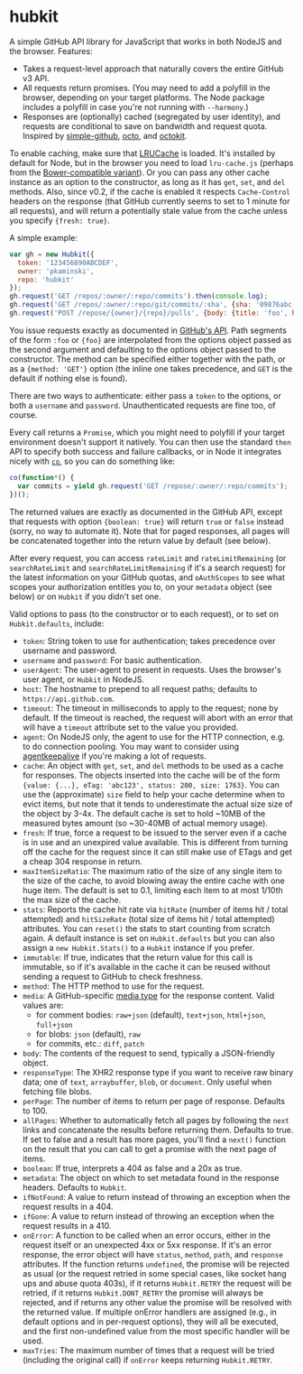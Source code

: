 hubkit
======

A simple GitHub API library for JavaScript that works in both NodeJS and the browser.  Features:
* Takes a request-level approach that naturally covers the entire GitHub v3 API.
* All requests return promises.  (You may need to add a polyfill in the browser, depending on your target platforms.  The Node package includes a polyfill in case you're not running with `--harmony`.)
* Responses are (optionally) cached (segregated by user identity), and requests are conditional to save on bandwidth and request quota.
Inspired by [simple-github](https://github.com/tobie/simple-github), [octo](https://github.com/Caged/octo), and [octokit](https://github.com/philschatz/octokit.js).

To enable caching, make sure that [LRUCache](https://github.com/isaacs/node-lru-cache) is
loaded. It's installed by default for Node, but in the browser you need to load `lru-cache.js`
(perhaps from the [Bower-compatible variant](https://github.com/jmendiara/serialized-lru-cache)).  Or
you can pass any other cache instance as an option to the constructor, as long as it has `get`,
`set`, and `del` methods.  Also, since v0.2, if the cache is enabled it respects `Cache-Control` headers on the response (that GitHub currently seems to set to 1 minute for all requests), and will return a potentially stale value from the cache unless you specify `{fresh: true}`.

A simple example:

```javascript
var gh = new Hubkit({
  token: '123456890ABCDEF',
  owner: 'pkaminski',
  repo: 'hubkit'
});
gh.request('GET /repos/:owner/:repo/commits').then(console.log);
gh.request('GET /repos/:owner/:repo/git/commits/:sha', {sha: '09876abc'}).then(console.log);
gh.request('POST /repose/{owner}/{repo}/pulls', {body: {title: 'foo', head: 'bar', base: 'master'}});
```

You issue requests exactly as documented in [GitHub's API](https://developer.github.com/v3/).  Path
segments of the form `:foo` or `{foo}` are interpolated from the options object passed as the second
argument and defaulting to the options object passed to the constructor.  The method can be
specified either together with the path, or as a `{method: 'GET'}` option (the inline one takes
precedence, and `GET` is the default if nothing else is found).

There are two ways to authenticate:  either pass a `token` to the options, or both a `username` and
`password`.  Unauthenticated requests are fine too, of course.

Every call returns a `Promise`, which you might need to polyfill if your target environment doesn't
support it natively.  You can then use the standard `then` API to specify both success and failure
callbacks, or in Node it integrates nicely with [`co`](https://github.com/visionmedia/co), so you
can do something like:

```javascript
co(function*() {
  var commits = yield gh.request('GET /repose/:owner/:repo/commits');
})();
```

The returned values are exactly as documented in the GitHub API, except that requests with option
`{boolean: true}` will return `true` or `false` instead (sorry, no way to automate it).  Note that
for paged responses, all pages will be concatenated together into the return value by default (see
below).

After every request, you can access `rateLimit` and `rateLimitRemaining` (or `searchRateLimit` and
`searchRateLimitRemaining` if it's a search request) for the latest information on your GitHub
quotas, and `oAuthScopes` to see what scopes your authorization entitles you to, on your `metadata`
object (see below) or on `Hubkit` if you didn't set one.

Valid options to pass (to the constructor or to each request), or to set on `Hubkit.defaults`,
include:
* `token`: String token to use for authentication; takes precedence over username and password.
* `username` and `password`: For basic authentication.
* `userAgent`: The user-agent to present in requests.  Uses the browser's user agent, or `Hubkit`
in NodeJS.
* `host`: The hostname to prepend to all request paths; defaults to `https://api.github.com`.
* `timeout`: The timeout in milliseconds to apply to the request; none by default.  If the timeout is reached, the request will abort with an error that will have a `timeout` attribute set to the value you provided.
* `agent`: On NodeJS only, the agent to use for the HTTP connection, e.g. to do connection pooling.  You may want to consider using [agentkeepalive](https://www.npmjs.com/package/agentkeepalive) if you're making a lot of requests.
* `cache`: An object with `get`, `set`, and `del` methods to be used as a cache for responses.  The
objects inserted into the cache will be of the form
`{value: {...}, eTag: 'abc123', status: 200, size: 1763}`.
You can use the (approximate) `size` field to help your cache determine when to evict items, but note that it tends to underestimate the actual size size of the object by 3-4x.  The
default cache is set to hold ~10MB of the measured bytes amount (so ~30-40MB of actual memory usage).
* `fresh`: If true, force a request to be issued to the server even if a cache is in use and an unexpired value available.  This is different from turning off the cache for the request since it can still make use of ETags and get a cheap 304 response in return.
* `maxItemSizeRatio`: The maximum ratio of the size of any single item to the size of the cache, to avoid blowing away the entire cache with one huge item.  The default is set to 0.1, limiting each item to at most 1/10th the max size of the cache.
* `stats`: Reports the cache hit rate via `hitRate` (number of items hit / total attempted) and `hitSizeRate` (total size of items hit / total attempted) attributes.  You can `reset()` the stats to start counting from scratch again.  A default instance is set on `Hubkit.defaults` but you can also assign a `new Hubkit.Stats()` to a `Hubkit` instance if you prefer.
* `immutable`: If true, indicates that the return value for this call is immutable, so if it's available in the cache it can be reused without sending a request to GitHub to check freshness.
* `method`: The HTTP method to use for the request.
* `media`: A GitHub-specific [media type](https://developer.github.com/v3/media/) for the response
content.  Valid values are:
  * for comment bodies: `raw+json` (default), `text+json`, `html+json`, `full+json`
  * for blobs: `json` (default), `raw`
  * for commits, etc.: `diff`, `patch`
* `body`: The contents of the request to send, typically a JSON-friendly object.
* `responseType`: The XHR2 response type if you want to receive raw binary data; one of `text`, `arraybuffer`, `blob`, or `document`.  Only useful when fetching file blobs.
* `perPage`: The number of items to return per page of response.  Defaults to 100.
* `allPages`: Whether to automatically fetch all pages by following the `next` links and concatenate
the results before returning them.  Defaults to true.  If set to false and a result has more pages,
you'll find a `next()` function on the result that you can call to get a promise with the next page
of items.
* `boolean`: If true, interprets a 404 as false and a 20x as true.
* `metadata`: The object on which to set metadata found in the response headers.  Defaults to `Hubkit`.
* `ifNotFound`: A value to return instead of throwing an exception when the request results in a 404.
* `ifGone`: A value to return instead of throwing an exception when the request results in a 410.
* `onError`: A function to be called when an error occurs, either in the request itself or an
unexpected 4xx or 5xx response.  If it's an error response, the error object will have `status`,
`method`, `path`, and `response` attributes.  If the function returns `undefined`, the promise will
be rejected as usual (or the request retried in some special cases, like socket hang ups and abuse quota 403s), if it returns `Hubkit.RETRY` the request will be retried, if it returns `Hubkit.DONT_RETRY` the promise will always be rejected, and if returns any other value the promise will be resolved with the returned value.  If multiple onError handlers are assigned (e.g., in default options and in per-request options), they will all be executed, and the first non-undefined value from the most specific handler will be used.
* `maxTries`: The maximum number of times that a request will be tried (including the original call) if `onError` keeps returning `Hubkit.RETRY`.
